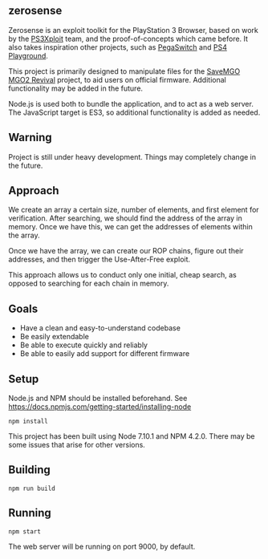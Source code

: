 ## zerosense

Zerosense is an exploit toolkit for the PlayStation 3 Browser, based on work by the [PS3Xploit](https://github.com/PS3Xploit) team, and the proof-of-concepts which came before. It also takes inspiration other projects, such as [PegaSwitch](https://github.com/reswitched/pegaswitch) and [PS4 Playground](https://github.com/CTurt/PS4-playground).

This project is primarily designed to manipulate files for the [SaveMGO MGO2 Revival](https://savemgo.com/) project, to aid users on official firmware. Additional functionality may be added in the future.

Node.js is used both to bundle the application, and to act as a web server. The JavaScript target is ES3, so additional functionality is added as needed.


## Warning

Project is still under heavy development. Things may completely change in the future.


## Approach

We create an array a certain size, number of elements, and first element for verification. After searching, we should find the address of the array in memory. Once we have this, we can get the addresses of elements within the array.

Once we have the array, we can create our ROP chains, figure out their addresses, and then trigger the Use-After-Free exploit.

This approach allows us to conduct only one initial, cheap search, as opposed to searching for each chain in memory.


## Goals

* Have a clean and easy-to-understand codebase
* Be easily extendable
* Be able to execute quickly and reliably
* Be able to easily add support for different firmware


## Setup

Node.js and NPM should be installed beforehand. See <https://docs.npmjs.com/getting-started/installing-node>

    npm install

This project has been built using Node 7.10.1 and NPM 4.2.0. There may be some issues that arise for other versions.


## Building

    npm run build
    

## Running

    npm start

The web server will be running on port 9000, by default.